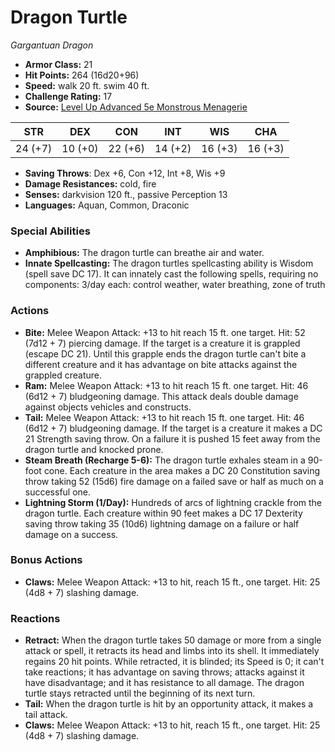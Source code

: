 # Dragon Turtle

*Gargantuan* *Dragon*

- **Armor Class:** 21
- **Hit Points:** 264 (16d20+96)
- **Speed:** walk 20 ft. swim 40 ft.
- **Challenge Rating:** 17
- **Source:** [Level Up Advanced 5e Monstrous Menagerie](https://www.levelup5e.com)

| STR | DEX | CON | INT | WIS | CHA |
| --- | --- | --- | --- | --- | --- |
| 24 (+7) | 10 (+0) | 22 (+6) | 14 (+2) | 16 (+3) | 16 (+3) |

- **Saving Throws**: Dex +6, Con +12, Int +8, Wis +9
- **Damage Resistances:** cold, fire
- **Senses:** darkvision 120 ft., passive Perception 13
- **Languages:** Aquan, Common, Draconic
### Special Abilities
- **Amphibious:** The dragon turtle can breathe air and water.
- **Innate Spellcasting:** The dragon turtles spellcasting ability is Wisdom (spell save DC 17). It can innately cast the following spells, requiring no components: 3/day each: control weather, water breathing, zone of truth
### Actions
- **Bite:** Melee Weapon Attack: +13 to hit  reach 15 ft.  one target. Hit: 52 (7d12 + 7) piercing damage. If the target is a creature  it is grappled (escape DC 21). Until this grapple ends  the dragon turtle can't bite a different creature  and it has advantage on bite attacks against the grappled creature.
- **Ram:** Melee Weapon Attack: +13 to hit  reach 15 ft.  one target. Hit: 46 (6d12 + 7) bludgeoning damage. This attack deals double damage against objects  vehicles  and constructs.
- **Tail:** Melee Weapon Attack: +13 to hit  reach 15 ft.  one target. Hit: 46 (6d12 + 7) bludgeoning damage. If the target is a creature  it makes a DC 21 Strength saving throw. On a failure  it is pushed 15 feet away from the dragon turtle and knocked prone.
- **Steam Breath (Recharge 5-6):** The dragon turtle exhales steam in a 90-foot cone. Each creature in the area makes a DC 20 Constitution saving throw  taking 52 (15d6) fire damage on a failed save or half as much on a successful one.
- **Lightning Storm (1/Day):** Hundreds of arcs of lightning crackle from the dragon turtle. Each creature within 90 feet makes a DC 17 Dexterity saving throw  taking 35 (10d6) lightning damage on a failure or half damage on a success.
### Bonus Actions
- **Claws:** Melee Weapon Attack: +13 to hit, reach 15 ft., one target. Hit: 25 (4d8 + 7) slashing damage.
### Reactions
- **Retract:** When the dragon turtle takes 50 damage or more from a single attack or spell, it retracts its head and limbs into its shell. It immediately regains 20 hit points. While retracted, it is blinded; its Speed is 0; it can't take reactions; it has advantage on saving throws; attacks against it have disadvantage; and it has resistance to all damage. The dragon turtle stays retracted until the beginning of its next turn.
- **Tail:** When the dragon turtle is hit by an opportunity attack, it makes a tail attack.
- **Claws:** Melee Weapon Attack: +13 to hit, reach 15 ft., one target. Hit: 25 (4d8 + 7) slashing damage.
